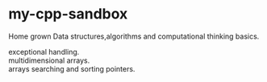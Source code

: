 # my-cpp-sandbox
Home grown Data structures,algorithms and computational thinking basics.


exceptional handling.  
multidimensional arrays.  
arrays searching and sorting
pointers.   

